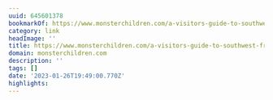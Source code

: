 ```yaml
---
uuid: 645601378
bookmarkOf: https://www.monsterchildren.com/a-visitors-guide-to-southwest-france/
category: link
headImage: ''
title: https://www.monsterchildren.com/a-visitors-guide-to-southwest-france/
domain: monsterchildren.com
description: ''
tags: []
date: '2023-01-26T19:49:00.770Z'
highlights:
---
```



